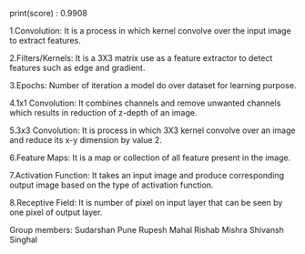 print(score) : 0.9908

1.Convolution: It is a process in which kernel convolve over the input image to extract features.

2.Filters/Kernels: It is a 3X3 matrix use as a feature extractor to detect features such as edge and gradient.

3.Epochs: Number of iteration a model do over dataset for learning purpose.

4.1x1 Convolution: It combines channels and remove unwanted channels which results in reduction of z-depth of an image.

5.3x3 Convolution: It is process in which 3X3 kernel convolve over an image and reduce its x-y dimension by value 2.

6.Feature Maps: It is a map or collection of all feature present in the image.

7.Activation Function: It takes an input image and produce corresponding output image based on the type of activation function.

8.Receptive Field: It is number of pixel on input layer that can be seen by one pixel of output layer.

Group members: Sudarshan Pune
               Rupesh Mahal
               Rishab Mishra
               Shivansh Singhal
